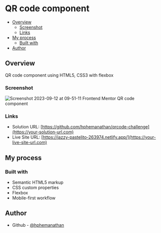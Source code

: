 # QR code component

- [Overview](#overview)
  - [Screenshot](#screenshot)
  - [Links](#links)
- [My process](#my-process)
  - [Built with](#built-with)
- [Author](#author)

## Overview

QR code component using HTML5, CSS3 with flexbox

### Screenshot

![Screenshot 2023-09-12 at 09-51-11 Frontend Mentor QR code component](https://github.com/hphemanathan/qrcode-challenge/assets/18226707/3469cc60-f538-44c0-8a2a-1bfc1aba347d)

### Links

- Solution URL: [https://github.com/hphemanathan/qrcode-challenge](https://your-solution-url.com)
- Live Site URL: [https://jazzy-pastelito-263974.netlify.app/](https://your-live-site-url.com)

## My process

### Built with

- Semantic HTML5 markup
- CSS custom properties
- Flexbox
- Mobile-first workflow

## Author

- Github - [@hphemanathan](https://github.com/hphemanathan)
